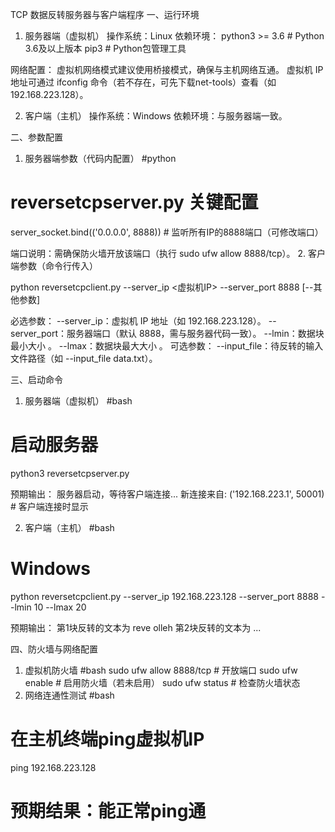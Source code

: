 TCP 数据反转服务器与客户端程序
一、运行环境
1. 服务器端（虚拟机）
操作系统：Linux
依赖环境：
python3 >= 3.6        # Python 3.6及以上版本
pip3                  # Python包管理工具

网络配置：
虚拟机网络模式建议使用桥接模式，确保与主机网络互通。
虚拟机 IP 地址可通过 ifconfig 命令（若不存在，可先下载net-tools）查看（如 192.168.223.128）。

2. 客户端（主机）
操作系统：Windows
依赖环境：与服务器端一致。

二、参数配置
1. 服务器端参数（代码内配置）
#python
# reversetcpserver.py 关键配置
server_socket.bind(('0.0.0.0', 8888))  # 监听所有IP的8888端口（可修改端口）

端口说明：需确保防火墙开放该端口（执行 sudo ufw allow 8888/tcp）。
2. 客户端参数（命令行传入）

python reversetcpclient.py --server_ip <虚拟机IP> --server_port 8888 [--其他参数]

必选参数：
--server_ip：虚拟机 IP 地址（如 192.168.223.128）。
--server_port：服务器端口（默认 8888，需与服务器代码一致）。
--lmin：数据块最小大小 。
--lmax：数据块最大大小 。
可选参数：
--input_file：待反转的输入文件路径（如 --input_file data.txt）。

三、启动命令
1. 服务器端（虚拟机）
#bash
# 启动服务器
python3 reversetcpserver.py

预期输出：
服务器启动，等待客户端连接...
新连接来自: ('192.168.223.1', 50001)  # 客户端连接时显示

2. 客户端（主机）
#bash
# Windows
python reversetcpclient.py --server_ip 192.168.223.128 --server_port 8888 --lmin 10 --lmax 20

预期输出：
第1块反转的文本为 reve olleh
第2块反转的文本为 ...

四、防火墙与网络配置
1. 虚拟机防火墙
#bash
sudo ufw allow 8888/tcp  # 开放端口
sudo ufw enable         # 启用防火墙（若未启用）
sudo ufw status         # 检查防火墙状态
2. 网络连通性测试
#bash
# 在主机终端ping虚拟机IP
ping 192.168.223.128

# 预期结果：能正常ping通
